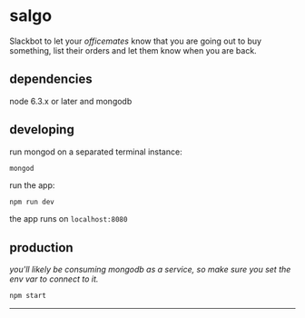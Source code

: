 # salgo

Slackbot to let your _officemates_ know that you are going out to buy something, list their orders and let them know when you are back.

## dependencies

node 6.3.x or later and mongodb

## developing

run mongod on a separated terminal instance:

```
mongod
```

run the app:

```bash
npm run dev
```

the app runs on `localhost:8080`

## production

_you'll likely be consuming mongodb as a service, so make sure you set the env var to connect to it._

```bash
npm start
```


--------------------------------------------------------------------------------
